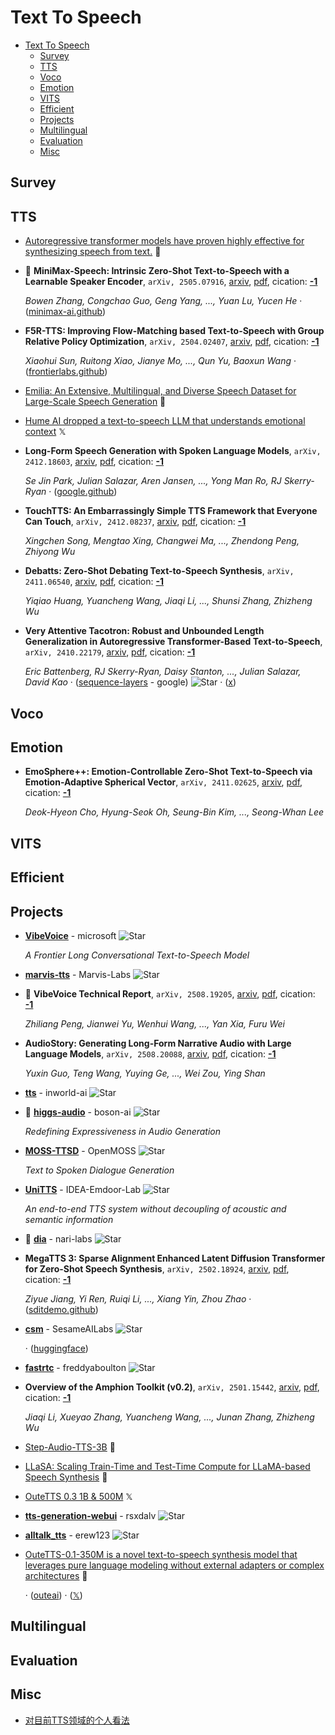 # Text To Speech

- [Text To Speech](#text-to-speech) 
  - [Survey](#survey)
  - [TTS](#tts)
  - [Voco](#voco)
  - [Emotion](#emotion)
  - [VITS](#vits)
  - [Efficient](#efficient)
  - [Projects](#projects)
  - [Multilingual](#multilingual)
  - [Evaluation](#evaluation)
  - [Misc](#misc)


## Survey


## TTS

- [Autoregressive transformer models have proven highly effective for synthesizing speech from text.](https://huggingface.co/PlayHT/PlayDiffusion)  🤗 
- 🌟 **MiniMax-Speech: Intrinsic Zero-Shot Text-to-Speech with a Learnable 
  Speaker Encoder**, `arXiv, 2505.07916`, [arxiv](http://arxiv.org/abs/2505.07916v1), [pdf](http://arxiv.org/pdf/2505.07916v1.pdf), cication: [**-1**](None) 

	 *Bowen Zhang, Congchao Guo, Geng Yang, ..., Yuan Lu, Yucen He* · ([minimax-ai.github](https://minimax-ai.github.io/tts_tech_report))
- **F5R-TTS: Improving Flow-Matching based Text-to-Speech with Group 
  Relative Policy Optimization**, `arXiv, 2504.02407`, [arxiv](http://arxiv.org/abs/2504.02407v2), [pdf](http://arxiv.org/pdf/2504.02407v2.pdf), cication: [**-1**](None) 

	 *Xiaohui Sun, Ruitong Xiao, Jianye Mo, ..., Qun Yu, Baoxun Wang* · ([frontierlabs.github](https://frontierlabs.github.io/F5R))
- [Emilia: An Extensive, Multilingual, and Diverse Speech Dataset for Large-Scale Speech Generation](https://huggingface.co/datasets/amphion/Emilia-Dataset)  🤗 
- [Hume AI dropped a text-to-speech LLM that understands emotional context](https://x.com/adcock_brett/status/1896245193801629923)  𝕏 
- **Long-Form Speech Generation with Spoken Language Models**, `arXiv, 2412.18603`, [arxiv](http://arxiv.org/abs/2412.18603v1), [pdf](http://arxiv.org/pdf/2412.18603v1.pdf), cication: [**-1**](None) 

	 *Se Jin Park, Julian Salazar, Aren Jansen, ..., Yong Man Ro, RJ Skerry-Ryan* · ([google.github](https://google.github.io/tacotron/publications/speechssm/))
- **TouchTTS: An Embarrassingly Simple TTS Framework that Everyone Can Touch**, `arXiv, 2412.08237`, [arxiv](http://arxiv.org/abs/2412.08237v2), [pdf](http://arxiv.org/pdf/2412.08237v2.pdf), cication: [**-1**](None) 

	 *Xingchen Song, Mengtao Xing, Changwei Ma, ..., Zhendong Peng, Zhiyong Wu*
- **Debatts: Zero-Shot Debating Text-to-Speech Synthesis**, `arXiv, 2411.06540`, [arxiv](http://arxiv.org/abs/2411.06540v1), [pdf](http://arxiv.org/pdf/2411.06540v1.pdf), cication: [**-1**](None) 

	 *Yiqiao Huang, Yuancheng Wang, Jiaqi Li, ..., Shunsi Zhang, Zhizheng Wu*
- **Very Attentive Tacotron: Robust and Unbounded Length Generalization in 
  Autoregressive Transformer-Based Text-to-Speech**, `arXiv, 2410.22179`, [arxiv](http://arxiv.org/abs/2410.22179v1), [pdf](http://arxiv.org/pdf/2410.22179v1.pdf), cication: [**-1**](None)

	 *Eric Battenberg, RJ Skerry-Ryan, Daisy Stanton, ..., Julian Salazar, David Kao* · ([sequence-layers](https://github.com/google/sequence-layers/blob/main/examples/very_attentive_tacotron.py) - google) ![Star](https://img.shields.io/github/stars/google/sequence-layers.svg?style=social&label=Star) · ([x](https://x.com/EricBattenberg/status/1852113437176029419))

## Voco


## Emotion

- **EmoSphere++: Emotion-Controllable Zero-Shot Text-to-Speech via 
  Emotion-Adaptive Spherical Vector**, `arXiv, 2411.02625`, [arxiv](http://arxiv.org/abs/2411.02625v1), [pdf](http://arxiv.org/pdf/2411.02625v1.pdf), cication: [**-1**](None) 

	 *Deok-Hyeon Cho, Hyung-Seok Oh, Seung-Bin Kim, ..., Seong-Whan Lee*

## VITS


## Efficient


## Projects

- [**VibeVoice**](https://github.com/microsoft/VibeVoice) - microsoft ![Star](https://img.shields.io/github/stars/microsoft/VibeVoice.svg?style=social&label=Star)

	 *A Frontier Long Conversational Text-to-Speech Model*
- [**marvis-tts**](https://github.com/Marvis-Labs/marvis-tts) - Marvis-Labs ![Star](https://img.shields.io/github/stars/Marvis-Labs/marvis-tts.svg?style=social&label=Star)
- 🌟 **VibeVoice Technical Report**, `arXiv, 2508.19205`, [arxiv](http://arxiv.org/abs/2508.19205v1), [pdf](http://arxiv.org/pdf/2508.19205v1.pdf), cication: [**-1**](None) 

	 *Zhiliang Peng, Jianwei Yu, Wenhui Wang, ..., Yan Xia, Furu Wei*
- **AudioStory: Generating Long-Form Narrative Audio with Large Language
  Models**, `arXiv, 2508.20088`, [arxiv](http://arxiv.org/abs/2508.20088v1), [pdf](http://arxiv.org/pdf/2508.20088v1.pdf), cication: [**-1**](None) 

	 *Yuxin Guo, Teng Wang, Yuying Ge, ..., Wei Zou, Ying Shan*
- [**tts**](https://github.com/inworld-ai/tts) - inworld-ai ![Star](https://img.shields.io/github/stars/inworld-ai/tts.svg?style=social&label=Star) 
- 🌟 [**higgs-audio**](https://github.com/boson-ai/higgs-audio) - boson-ai ![Star](https://img.shields.io/github/stars/boson-ai/higgs-audio.svg?style=social&label=Star) 

	 *Redefining Expressiveness in Audio Generation*
- [**MOSS-TTSD**](https://github.com/OpenMOSS/MOSS-TTSD) - OpenMOSS ![Star](https://img.shields.io/github/stars/OpenMOSS/MOSS-TTSD.svg?style=social&label=Star) 

	 *Text to Spoken Dialogue Generation*
- [**UniTTS**](https://github.com/IDEA-Emdoor-Lab/UniTTS) - IDEA-Emdoor-Lab ![Star](https://img.shields.io/github/stars/IDEA-Emdoor-Lab/UniTTS.svg?style=social&label=Star) 

	 *An end-to-end TTS system without decoupling of acoustic and semantic information*
- 🌟 [**dia**](https://github.com/nari-labs/dia) - nari-labs ![Star](https://img.shields.io/github/stars/nari-labs/dia.svg?style=social&label=Star) 
- **MegaTTS 3: Sparse Alignment Enhanced Latent Diffusion Transformer for 
  Zero-Shot Speech Synthesis**, `arXiv, 2502.18924`, [arxiv](http://arxiv.org/abs/2502.18924v4), [pdf](http://arxiv.org/pdf/2502.18924v4.pdf), cication: [**-1**](None) 

	 *Ziyue Jiang, Yi Ren, Ruiqi Li, ..., Xiang Yin, Zhou Zhao* · ([sditdemo.github](https://sditdemo.github.io/sditdemo/.))
- [**csm**](https://github.com/SesameAILabs/csm) - SesameAILabs ![Star](https://img.shields.io/github/stars/SesameAILabs/csm.svg?style=social&label=Star) 

	 · ([huggingface](https://huggingface.co/sesame/csm_1b))
- [**fastrtc**](https://github.com/freddyaboulton/fastrtc) - freddyaboulton ![Star](https://img.shields.io/github/stars/freddyaboulton/fastrtc.svg?style=social&label=Star) 
- **Overview of the Amphion Toolkit (v0.2)**, `arXiv, 2501.15442`, [arxiv](http://arxiv.org/abs/2501.15442v2), [pdf](http://arxiv.org/pdf/2501.15442v2.pdf), cication: [**-1**](None) 

	 *Jiaqi Li, Xueyao Zhang, Yuancheng Wang, ..., Junan Zhang, Zhizheng Wu*
- [Step-Audio-TTS-3B](https://huggingface.co/stepfun-ai/Step-Audio-TTS-3B)  🤗 
- [LLaSA: Scaling Train-Time and Test-Time Compute for LLaMA-based Speech Synthesis](https://huggingface.co/HKUSTAudio/Llasa-1B)  🤗 
- [OuteTTS 0.3 1B & 500M](https://x.com/reach_vb/status/1879647151145590905)  𝕏 
- [**tts-generation-webui**](https://github.com/rsxdalv/tts-generation-webui) - rsxdalv ![Star](https://img.shields.io/github/stars/rsxdalv/tts-generation-webui.svg?style=social&label=Star) 
- [**alltalk_tts**](https://github.com/erew123/alltalk_tts/tree/alltalkbeta) - erew123 ![Star](https://img.shields.io/github/stars/erew123/alltalk_tts.svg?style=social&label=Star) 
- [OuteTTS-0.1-350M is a novel text-to-speech synthesis model that leverages pure language modeling without external adapters or complex architectures](https://huggingface.co/OuteAI/OuteTTS-0.1-350M)  🤗 

	 · ([outeai](https://www.outeai.com/blog/OuteTTS-0.1-350M)) · ([𝕏](https://x.com/OuteAI/status/1853373565204115883))

## Multilingual


## Evaluation


## Misc

- [对目前TTS领域的个人看法](https://mp.weixin.qq.com/s/4oWWkhV9uUDikVVWEzAfJw) 